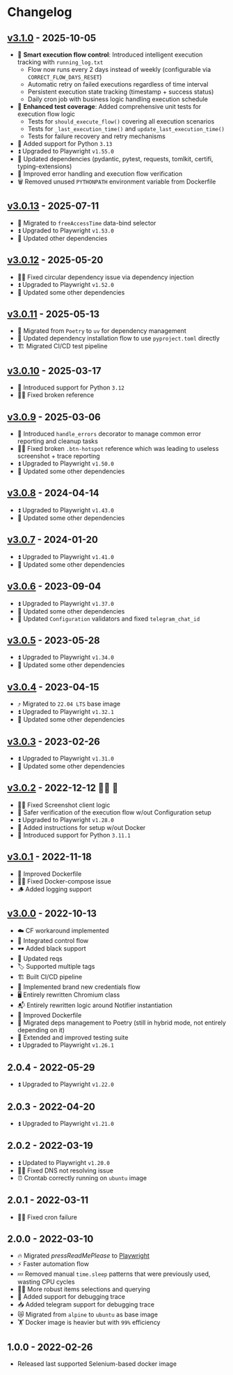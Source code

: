 # Changelog

## [v3.1.0] - 2025-10-05

- 🎯 **Smart execution flow control**: Introduced intelligent execution tracking with `running_log.txt`
  - Flow now runs every 2 days instead of weekly (configurable via `CORRECT_FLOW_DAYS_RESET`)
  - Automatic retry on failed executions regardless of time interval
  - Persistent execution state tracking (timestamp + success status)
  - Daily cron job with business logic handling execution schedule
- 🧪 **Enhanced test coverage**: Added comprehensive unit tests for execution flow logic
  - Tests for `should_execute_flow()` covering all execution scenarios
  - Tests for `_last_execution_time()` and `update_last_execution_time()`
  - Tests for failure recovery and retry mechanisms
- 🐍 Added support for Python `3.13`
- ⏫ Upgraded to Playwright `v1.55.0`
- 🧹 Updated dependencies (pydantic, pytest, requests, tomlkit, certifi, typing-extensions)
- 🔧 Improved error handling and execution flow verification
- 🗑️ Removed unused `PYTHONPATH` environment variable from Dockerfile

## [v3.0.13] - 2025-07-11

- 🔄 Migrated to `freeAccessTime` data-bind selector
- ⏫ Upgraded to Playwright `v1.53.0`
- 🧹 Updated other dependencies

## [v3.0.12] - 2025-05-20

- 👨‍🔧 Fixed circular dependency issue via dependency injection
- ⏫ Upgraded to Playwright `v1.52.0`
- 🧹 Updated some other dependencies

## [v3.0.11] - 2025-05-13

- 🔄 Migrated from `Poetry` to `uv` for dependency management
- 🔁 Updated dependency installation flow to use `pyproject.toml` directly
- 🏗 Migrated CI/CD test pipeline

## [v3.0.10] - 2025-03-17

- 🐍 Introduced support for Python `3.12`
- 👨‍🔧 Fixed broken reference

## [v3.0.9] - 2025-03-06

- 🚧 Introduced `handle_errors` decorator to manage common error reporting and cleanup tasks
- 👨‍🔧 Fixed broken `.btn-hotspot` reference which was leading to useless screenshot + trace reporting
- ⏫ Upgraded to Playwright `v1.50.0`
- 🧹 Updated some other dependencies

## [v3.0.8] - 2024-04-14

- ⏫ Upgraded to Playwright `v1.43.0`
- 🧹 Updated some other dependencies

## [v3.0.7] - 2024-01-20

- ⏫ Upgraded to Playwright `v1.41.0`
- 🧹 Updated some other dependencies

## [v3.0.6] - 2023-09-04

- ⏫ Upgraded to Playwright `v1.37.0`
- 🧹 Updated some other dependencies
- 📖 Updated `Configuration` validators and fixed `telegram_chat_id`

## [v3.0.5] - 2023-05-28

- ⏫ Upgraded to Playwright `v1.34.0`
- 🧹 Updated some other dependencies

## [v3.0.4] - 2023-04-15

- ⤴️ Migrated to `22.04 LTS` base image
- ⏫ Upgraded to Playwright `v1.32.1`
- 🧹 Updated some other dependencies

## [v3.0.3] - 2023-02-26

- ⏫ Upgraded to Playwright `v1.31.0`
- 🧹 Updated some other dependencies

## [v3.0.2] - 2022-12-12 🎅🏻 🎄

- 👨‍🔧 Fixed Screenshot client logic
- 🥽 Safer verification of the execution flow w/out Configuration setup
- ⏫ Upgraded to Playwright `v1.28.0`
- 📖 Added instructions for setup w/out Docker
- 🐍 Introduced support for Python `3.11.1`

## [v3.0.1] - 2022-11-18

- 🐳 Improved Dockerfile
- 👨‍🔧 Fixed Docker-compose issue
- 🪵 Added logging support

## [v3.0.0] - 2022-10-13

- ☁️ CF workaround implemented
- 🛂 Integrated control flow
- 🕶 Added black support
- 📖 Updated reqs
- 🏷 Supported multiple tags
- 🏗 Built CI/CD pipeline
- 🪪 Implemented brand new credentials flow
- 🖥 Entirely rewritten Chromium class
- 📬 Entirely rewritten logic around Notifier instantiation
- 🐳 Improved Dockerfile
- 🔖 Migrated deps management to Poetry (still in hybrid mode, not entirely depending on it)
- 🧪 Extended and improved testing suite
- ⏫ Upgraded to Playwright `v1.26.1`

## 2.0.4 - 2022-05-29

- ⏫ Upgraded to Playwright `v1.22.0`

## 2.0.3 - 2022-04-20

- ⏫ Upgraded to Playwright `v1.21.0`

## 2.0.2 - 2022-03-19

- ⏫ Updated to Playwright `v1.20.0`
- 👨‍🔧 Fixed DNS not resolving issue
- ⏰ Crontab correctly running on `ubuntu` image

## 2.0.1 - 2022-03-11

- 👨‍🔧 Fixed cron failure

## 2.0.0 - 2022-03-10

- 🔥 Migrated _pressReadMePlease_ to [Playwright](https://playwright.dev)
- ⚡️ Faster automation flow
- 💤 Removed manual `time.sleep` patterns that were previously used, wasting CPU cycles
- 💪🏻 More robust items selections and querying
- 🐞 Added support for debugging trace
- 📥 Added telegram support for debugging trace
- 😿 Migrated from `alpine` to `ubuntu` as base image
- 🏋️‍ Docker image is heavier but with `99%` efficiency

## 1.0.0 - 2022-02-26

- Released last supported Selenium-based docker image

[v3.1.0]: https://github.com/tatoalo/pressReadMePlease/releases/tag/v3.1.0
[v3.0.13]: https://github.com/tatoalo/pressReadMePlease/releases/tag/v3.0.13
[v3.0.12]: https://github.com/tatoalo/pressReadMePlease/releases/tag/v3.0.12
[v3.0.11]: https://github.com/tatoalo/pressReadMePlease/releases/tag/v3.0.11
[v3.0.10]: https://github.com/tatoalo/pressReadMePlease/releases/tag/v3.0.10
[v3.0.9]: https://github.com/tatoalo/pressReadMePlease/releases/tag/v3.0.9
[v3.0.8]: https://github.com/tatoalo/pressReadMePlease/releases/tag/v3.0.8
[v3.0.7]: https://github.com/tatoalo/pressReadMePlease/releases/tag/v3.0.7
[v3.0.6]: https://github.com/tatoalo/pressReadMePlease/releases/tag/v3.0.6
[v3.0.5]: https://github.com/tatoalo/pressReadMePlease/releases/tag/v3.0.5
[v3.0.4]: https://github.com/tatoalo/pressReadMePlease/releases/tag/v3.0.4
[v3.0.3]: https://github.com/tatoalo/pressReadMePlease/releases/tag/v3.0.3
[v3.0.2]: https://github.com/tatoalo/pressReadMePlease/releases/tag/v3.0.2
[v3.0.1]: https://github.com/tatoalo/pressReadMePlease/releases/tag/v3.0.1
[v3.0.0]: https://github.com/tatoalo/pressReadMePlease/releases/tag/v3.0.0
